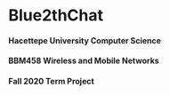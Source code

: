 # Blue2thChat
#### Hacettepe University Computer Science 
#### BBM458 Wireless and Mobile Networks
#### Fall 2020 Term Project

